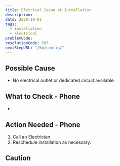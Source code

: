 ```yaml
---
title: Eletrical Issue at Installation 
description:
date: 2020-10-01
tags:
  - installation
  - electrical
problemCode: 
resolutionCode: 507
nextStepURL: "/kb/config/"
---
```

## Possible Cause

- No electrical outlet or dedicated circuit available.

## What to Check - Phone

- 

## Action Needed - Phone

1) Call an Electrician
2) Reschedule installation as necessary.

## Caution

